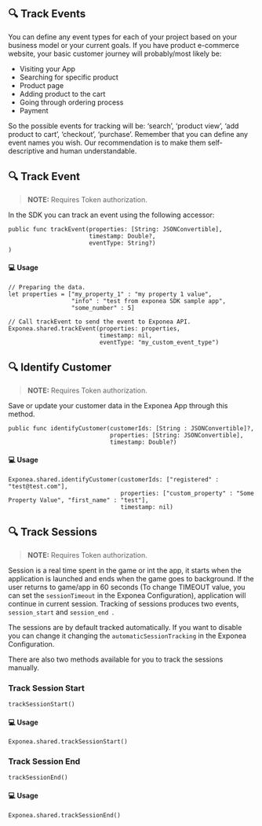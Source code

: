 ## 🔍 Track Events

You can define any event types for each of your project based on your business model or your current goals. If you have product e-commerce website, your basic customer journey will probably/most likely be:

* Visiting your App
* Searching for specific product
* Product page
* Adding product to the cart
* Going through ordering process
* Payment

So the possible events for tracking will be: ‘search’, ‘product view’, ‘add product to cart’, ‘checkout’, ‘purchase’. Remember that you can define any event names you wish. Our recommendation is to make them self-descriptive and human understandable.

## 🔍 Track Event

> **NOTE:** Requires Token authorization.

In the SDK you can track an event using the following accessor:

```
public func trackEvent(properties: [String: JSONConvertible], 
                       timestamp: Double?, 
                       eventType: String?)
)
```

#### 💻 Usage

```
// Preparing the data.
let properties = ["my_property_1" : "my property 1 value",
                  "info" : "test from exponea SDK sample app",
                  "some_number" : 5]

// Call trackEvent to send the event to Exponea API.
Exponea.shared.trackEvent(properties: properties, 
                          timestamp: nil, 
                          eventType: "my_custom_event_type")
```
        
## 🔍 Identify Customer

> **NOTE:** Requires Token authorization.

Save or update your customer data in the Exponea App through this method.

```
public func identifyCustomer(customerIds: [String : JSONConvertible]?,
                             properties: [String: JSONConvertible],
                             timestamp: Double?)
```

#### 💻 Usage

```
Exponea.shared.identifyCustomer(customerIds: ["registered" : "test@test.com"],
                                properties: ["custom_property" : "Some Property Value", "first_name" : "test"],
                                timestamp: nil)
```


## 🔍 Track Sessions

> **NOTE:** Requires Token authorization.

Session is a real time spent in the game or int the app, it starts when the application is launched and ends when the game goes to background. If the user returns to game/app in 60 seconds (To change TIMEOUT value, you can set the `sessionTimeout` in the Exponea Configuration), application will continue in current session. Tracking of sessions produces two events,  `session_start` and  `session_end `.

The sessions are by default tracked automatically. If you want to disable you can change it changing the `automaticSessionTracking` in the Exponea Configuration.

There are also two methods available for you to track the sessions manually.


### Track Session Start

```
trackSessionStart()
```

#### 💻 Usage

```
Exponea.shared.trackSessionStart()
```

### Track Session End

```
trackSessionEnd()
```

#### 💻 Usage

```
Exponea.shared.trackSessionEnd()
```
